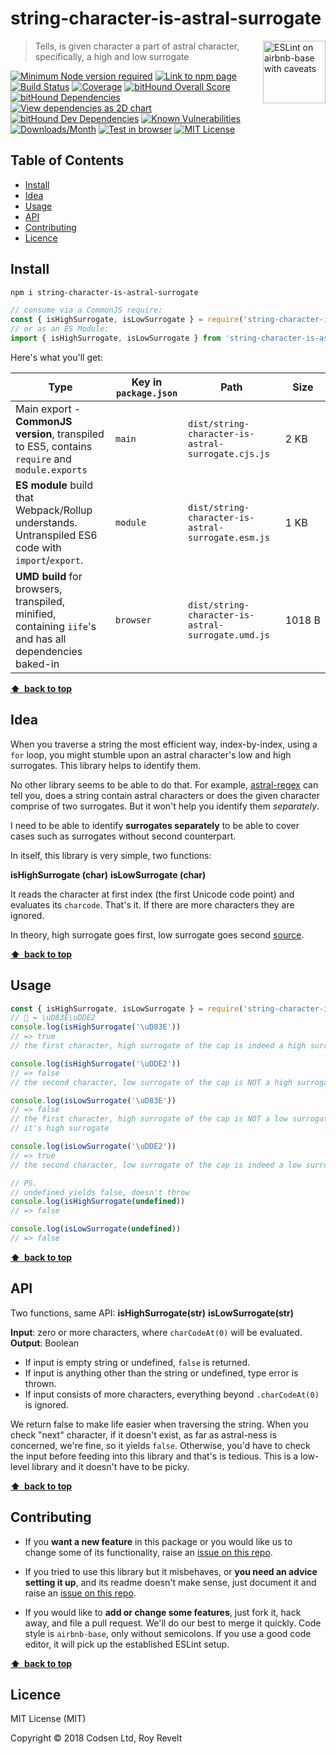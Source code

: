 # string-character-is-astral-surrogate

<a href="https://github.com/revelt/eslint-on-airbnb-base-badge" style="float: right; padding: 0 0 20px 20px;"><img src="https://cdn.rawgit.com/revelt/eslint-on-airbnb-base-badge/0c3e46c9/lint-badge.svg" alt="ESLint on airbnb-base with caveats" width="100" align="right"></a>

> Tells, is given character a part of astral character, specifically, a high and low surrogate

[![Minimum Node version required][node-img]][node-url]
[![Link to npm page][npm-img]][npm-url]
[![Build Status][travis-img]][travis-url]
[![Coverage][cov-img]][cov-url]
[![bitHound Overall Score][overall-img]][overall-url]
[![bitHound Dependencies][deps-img]][deps-url]
[![View dependencies as 2D chart][deps2d-img]][deps2d-url]
[![bitHound Dev Dependencies][dev-img]][dev-url]
[![Known Vulnerabilities][vulnerabilities-img]][vulnerabilities-url]
[![Downloads/Month][downloads-img]][downloads-url]
[![Test in browser][runkit-img]][runkit-url]
[![MIT License][license-img]][license-url]

## Table of Contents

<!-- START doctoc generated TOC please keep comment here to allow auto update -->
<!-- DON'T EDIT THIS SECTION, INSTEAD RE-RUN doctoc TO UPDATE -->


- [Install](#install)
- [Idea](#idea)
- [Usage](#usage)
- [API](#api)
- [Contributing](#contributing)
- [Licence](#licence)

<!-- END doctoc generated TOC please keep comment here to allow auto update -->

## Install

```bash
npm i string-character-is-astral-surrogate
```

```js
// consume via a CommonJS require:
const { isHighSurrogate, isLowSurrogate } = require('string-character-is-astral-surrogate')
// or as an ES Module:
import { isHighSurrogate, isLowSurrogate } from 'string-character-is-astral-surrogate'
```

Here's what you'll get:

Type            | Key in `package.json` | Path  | Size
----------------|-----------------------|-------|--------
Main export - **CommonJS version**, transpiled to ES5, contains `require` and `module.exports` | `main`                | `dist/string-character-is-astral-surrogate.cjs.js` | 2&nbsp;KB
**ES module** build that Webpack/Rollup understands. Untranspiled ES6 code with `import`/`export`. | `module`              | `dist/string-character-is-astral-surrogate.esm.js` | 1&nbsp;KB
**UMD build** for browsers, transpiled, minified, containing `iife`'s and has all dependencies baked-in | `browser`            | `dist/string-character-is-astral-surrogate.umd.js` | 1018&nbsp;B

**[⬆ &nbsp;back to top](#)**

## Idea

When you traverse a string the most efficient way, index-by-index, using a `for` loop, you might stumble upon an astral character's low and high surrogates. This library helps to identify them.

No other library seems to be able to do that. For example, [astral-regex](https://www.npmjs.com/package/astral-regex) can tell you, does a string contain astral characters or does the given character comprise of two surrogates. But it won't help you identify them _separately_.

I need to be able to identify **surrogates separately** to be able to cover cases such as surrogates without second counterpart.

In itself, this library is very simple, two functions:

**isHighSurrogate (char)**
**isLowSurrogate (char)**

It reads the character at first index (the first Unicode code point) and evaluates its `charcode`. That's it. If there are more characters they are ignored.

In theory, high surrogate goes first, low surrogate goes second [source](https://unicodebook.readthedocs.io/unicode_encodings.html#surrogates).

**[⬆ &nbsp;back to top](#)**

## Usage

```js
const { isHighSurrogate, isLowSurrogate } = require('string-character-is-astral-surrogate')
// 🧢 = \uD83E\uDDE2
console.log(isHighSurrogate('\uD83E'))
// => true
// the first character, high surrogate of the cap is indeed a high surrogate

console.log(isHighSurrogate('\uDDE2'))
// => false
// the second character, low surrogate of the cap is NOT a high surrogate

console.log(isLowSurrogate('\uD83E'))
// => false
// the first character, high surrogate of the cap is NOT a low surrogate
// it's high surrogate

console.log(isLowSurrogate('\uDDE2'))
// => true
// the second character, low surrogate of the cap is indeed a low surrogate

// PS.
// undefined yields false, doesn't throw
console.log(isHighSurrogate(undefined))
// => false

console.log(isLowSurrogate(undefined))
// => false
```

**[⬆ &nbsp;back to top](#)**

## API

Two functions, same API:
**isHighSurrogate(str)**
**isLowSurrogate(str)**

**Input**: zero or more characters, where `charCodeAt(0)` will be evaluated.
**Output**: Boolean

* If input is empty string or undefined, `false` is returned.
* If input is anything other than the string or undefined, type error is thrown.
* If input consists of more characters, everything beyond `.charCodeAt(0)` is ignored.

We return false to make life easier when traversing the string. When you check "next" character, if it doesn't exist, as far as astral-ness is concerned, we're fine, so it yields `false`. Otherwise, you'd have to check the input before feeding into this library and that's is tedious. This is a low-level library and it doesn't have to be picky.

**[⬆ &nbsp;back to top](#)**

## Contributing

* If you **want a new feature** in this package or you would like us to change some of its functionality, raise an [issue on this repo](https://github.com/codsen/string-character-is-astral-surrogate/issues).

* If you tried to use this library but it misbehaves, or **you need an advice setting it up**, and its readme doesn't make sense, just document it and raise an [issue on this repo](https://github.com/codsen/string-character-is-astral-surrogate/issues).

* If you would like to **add or change some features**, just fork it, hack away, and file a pull request. We'll do our best to merge it quickly. Code style is `airbnb-base`, only without semicolons. If you use a good code editor, it will pick up the established ESLint setup.

**[⬆ &nbsp;back to top](#)**

## Licence

MIT License (MIT)

Copyright © 2018 Codsen Ltd, Roy Revelt


[node-img]: https://img.shields.io/node/v/string-character-is-astral-surrogate.svg?style=flat-square&label=works%20on%20node
[node-url]: https://www.npmjs.com/package/string-character-is-astral-surrogate

[npm-img]: https://img.shields.io/npm/v/string-character-is-astral-surrogate.svg?style=flat-square&label=release
[npm-url]: https://www.npmjs.com/package/string-character-is-astral-surrogate

[travis-img]: https://img.shields.io/travis/codsen/string-character-is-astral-surrogate.svg?style=flat-square
[travis-url]: https://travis-ci.org/codsen/string-character-is-astral-surrogate

[cov-img]: https://coveralls.io/repos/github/codsen/string-character-is-astral-surrogate/badge.svg?style=flat-square?branch=master
[cov-url]: https://coveralls.io/github/codsen/string-character-is-astral-surrogate?branch=master

[overall-img]: https://img.shields.io/bithound/code/github/codsen/string-character-is-astral-surrogate.svg?style=flat-square
[overall-url]: https://www.bithound.io/github/codsen/string-character-is-astral-surrogate

[deps-img]: https://img.shields.io/bithound/dependencies/github/codsen/string-character-is-astral-surrogate.svg?style=flat-square
[deps-url]: https://www.bithound.io/github/codsen/string-character-is-astral-surrogate/master/dependencies/npm

[deps2d-img]: https://img.shields.io/badge/deps%20in%202D-see_here-08f0fd.svg?style=flat-square
[deps2d-url]: http://npm.anvaka.com/#/view/2d/string-character-is-astral-surrogate

[dev-img]: https://img.shields.io/bithound/devDependencies/github/codsen/string-character-is-astral-surrogate.svg?style=flat-square
[dev-url]: https://www.bithound.io/github/codsen/string-character-is-astral-surrogate/master/dependencies/npm

[vulnerabilities-img]: https://snyk.io/test/github/codsen/string-character-is-astral-surrogate/badge.svg?style=flat-square
[vulnerabilities-url]: https://snyk.io/test/github/codsen/string-character-is-astral-surrogate

[downloads-img]: https://img.shields.io/npm/dm/string-character-is-astral-surrogate.svg?style=flat-square
[downloads-url]: https://npmcharts.com/compare/string-character-is-astral-surrogate

[runkit-img]: https://img.shields.io/badge/runkit-test_in_browser-a853ff.svg?style=flat-square
[runkit-url]: https://npm.runkit.com/string-character-is-astral-surrogate

[license-img]: https://img.shields.io/npm/l/string-character-is-astral-surrogate.svg?style=flat-square
[license-url]: https://github.com/codsen/string-character-is-astral-surrogate/blob/master/license.md
